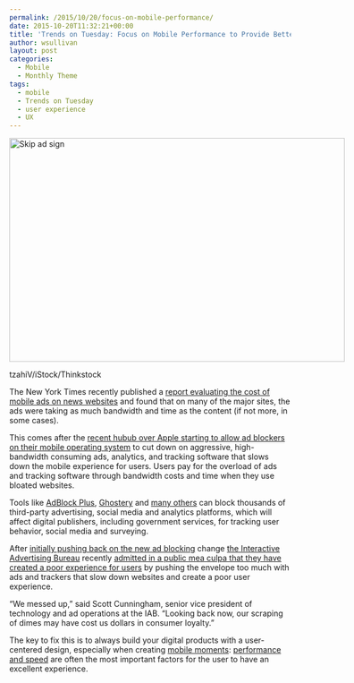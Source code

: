 ```yaml
---
permalink: /2015/10/20/focus-on-mobile-performance/
date: 2015-10-20T11:32:21+00:00
title: 'Trends on Tuesday: Focus on Mobile Performance to Provide Better Mobile Moments'
author: wsullivan
layout: post
categories:
  - Mobile
  - Monthly Theme
tags:
  - mobile
  - Trends on Tuesday
  - user experience
  - UX
---
```


<div id="attachment_295082" style="width: 610px" class="wp-caption aligncenter">
  <img class="size-full wp-image-295082" src="https://s3.amazonaws.com/sitesusa/wp-content/uploads/sites/212/2015/08/600-x-400-Skip-ad-sign-tzahiV-iStock-Thinkstock-475523390.jpg" alt="Skip ad sign" width="600" height="400" />
  
  <p class="wp-caption-text">
    tzahiV/iStock/Thinkstock
  </p>
</div>

The New York Times recently published a  [report evaluating the cost of mobile ads on news websites](http://www.nytimes.com/interactive/2015/10/01/business/cost-of-mobile-ads.html) and found that on many of the major sites, the ads were taking as much bandwidth and time as the content (if not more, in some cases).

This comes after the [recent hubub over Apple starting to allow ad blockers on their mobile operating system](http://blogs.wsj.com/cmo/2015/08/28/apples-ad-blocking-is-potential-nightmare-for-ad-sellers/) to cut down on aggressive, high-bandwidth consuming ads, analytics, and tracking software that slows down the mobile experience for users. Users pay for the overload of ads and tracking software through bandwidth costs and time when they use bloated websites.

Tools like [AdBlock Plus](https://itunes.apple.com/us/app/adblock-plus-abp/id1028871868?mt=8), [Ghostery](https://www.ghostery.com/) and [many others](http://www.loopinsight.com/2015/09/16/a-list-of-content-blockers-for-ios-9/) can block thousands of third-party advertising, social media and analytics platforms, which will affect digital publishers, including government services, for tracking user behavior, social media and surveying.

After [initially pushing back on the new ad blocking](http://www.adweek.com/news/technology/iab-calls-ad-blocking-highway-robbery-and-ramps-its-call-arms-167241) change [the Interactive Advertising Bureau](http://www.iab.net/) recently [admitted in a public mea culpa that they have created a poor experience for users](http://www.adweek.com/news/technology/iab-pivots-ad-blocking-and-issues-mea-culpa-we-messed-167583) by pushing the envelope too much with ads and trackers that slow down websites and create a poor user experience.

&#8220;We messed up,&#8221; said Scott Cunningham, senior vice president of technology and ad operations at the IAB. &#8220;Looking back now, our scraping of dimes may have cost us dollars in consumer loyalty.&#8221;

The key to fix this is to always build your digital products with a user-centered design, especially when creating [mobile moments](https://www.digitalgov.gov/2015/10/07/is-your-agency-winning-its-mobile-moments/): [performance and speed](https://www.digitalgov.gov/2015/09/16/speed-matters-optimizing-your-website-for-maximum-performance/) are often the most important factors for the user to have an excellent experience.